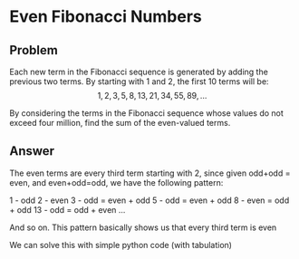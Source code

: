 # Even Fibonacci Numbers

## Problem

Each new term in the Fibonacci sequence is generated by adding the previous two terms. By starting with $1$ and $2$, the first $10$ terms will be:
$$1, 2, 3, 5, 8, 13, 21, 34, 55, 89, \dots$$

By considering the terms in the Fibonacci sequence whose values do not exceed four million, find the sum of the even-valued terms.


## Answer

The even terms are every third term starting with 2, since given odd+odd = even, and even+odd=odd, we have the following pattern:

1 - odd
2 - even
3 - odd = even + odd
5 - odd = even + odd
8 - even = odd + odd
13 - odd = odd + even
...

And so on. This pattern basically shows us that every third term is even

We can solve this with simple python code (with tabulation)